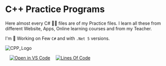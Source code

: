# C++ Practice Programs

Here almost every C# 🐱‍🏍 files are of my Practice files. I learn all these from different Website, Apps, Online learning courses and from my Teacher.

I'm 🎃 Working on Few `C#` and with `.Net 5` versions.

![CPP_Logo](./_Files/CPP_banner.png)

&emsp;[![Open in VS Code](https://open.vscode.dev/badges/open-in-vscode.svg)](https://github.com/Koushikon/CPP.Programs) 
&emsp;[![Lines Of Code](https://tokei.rs/b1/github.com/Koushikon/CS.Programs?category=code)](https://github.com/Koushikon/CS.Programs)